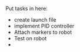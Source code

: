 Put tasks in here:
 - create launch file
 - implement PID controller
 - Attach markers to robot 
 - Test on robot
 - 

